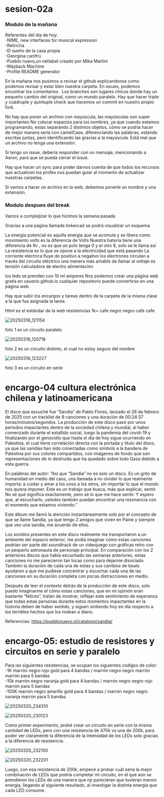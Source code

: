 # sesion-02a
### Modulo de la mañana

Referentes del dia de hoy:  
-NIME, new interfaces for musical expression  
-Relincha  
-El sueño de la casa propia  
-Georgina canifrú  
-Pueblo nuevo,un netlabel creado por MIka Martini  
-Wayback Machine  
-Profile README generator  

En la mañana nos pusimos a revisar el github explicandonos como podemos revisar y estar bien nuestra carpeta.
En issues, podemos encontrar los comentarios .
Los branches son lugares chicos donde hay un pequeño cambio del original, como un mundo paralelo.
Hay que hacer triple y cuádruple y quíntuple check que hacemos un commit en nuestro propio fork.

No hay que poner un archivo con mayúscula, las mayúsculas son super importantes
No colocar espacios para los nombres, ya que cuando estamos programando, estas separando 2 distintos objetos, cómo se podría hacer de mejor manera seria con camelCase, diferenciando las palabras, estando escritas juntas, pero identificando las gracias a la mayúscula.
Está mal que un archivo no tenga una extensión.

Si tengo un issue, debería responder con un mensaje, mencionando a Aaron, para que se pueda cerrar el issue.

Hay que hacer un sync para poder darnos cuenta de que todos los recursos que actualicen los profes nos puedan guiar al momento de actualizar nuestras carpetas.

Si vamos a hacer un archivo en la web, debemos ponerle un nombre y una extensión.


### Modulo despues del break
Vamos a complejizar lo que hicimos la semana pasada

Gracias a una página llamada tinkercad se podrá visualizar un esquema

La energia potencial es aquilla energia que se acomula y se libera como movimiento 
volts es la diferencia de Volts
Nuestra batería tiene una diferencia de 9v , no es que un polo tenga 0 y el otro 9, solo se le llama así
La resistencia es lo que se opone a la electricidad que está pasando
La corriente eléctrica fluye de positivo a negativo
los electrones circulan a través del circuito eléctrico
una manera más amable de llamar al voltaje es tensión
calculadora de electro alimentación

los leds se prenden con 10 ml amperes
Nos podemos crear una página web gratis en *usuario*.github.io 
cualquier repositorio puede convertirse en una página web.

Hay que subir los encargos y tareas dentro de la carpeta de la misma clase a la que fue asignada la tarea.

Html es el estándar de la web
resistencias 1k= cafe negro negro cafe cafe


![20250318_121154](https://github.com/user-attachments/assets/5c10563c-52dd-47f4-8ec2-a50f01664154)

foto 1 es un circuito paralelo

![20250318_120718](https://github.com/user-attachments/assets/556911dd-743e-4035-a4c0-3451d5cc9774)

foto 2 es un circuito distinto, el cual no estoy seguro del nombre

![20250318_123227](https://github.com/user-attachments/assets/880c1777-9811-4c47-a706-9e562fc51f93)

foto 3 es un circuito en serie

# encargo-04 cultura electrónica chilena y latinoamericana

El disco que escuché fue “Sandía” de Pablo Flores, lanzado el 26 de febrero de 2025 con un tracklist de 9 canciones y una duración de 00:24:37 horas/minutos/segundos. 
La producción de este disco pasó por unos periodos impactantes dentro de la sociedad chilena y mundial, al haber comenzado durante el estallido social, luego la pandemia del covid-19 y finalizando por el genocidio que hasta el día de hoy sigue ocurriendo en Palestina, el cual tiene correlación directa con la portada y título del disco, ya que las sandías han sido conectadas como símbolo a la bandera de Palestina por sus colores compartidos, con imágenes de fondo que son representaciones de lo destruida que ha quedado sobre todo Gaza debido a esta guerra.

En palabras del autor: “Así que “Sandía” no es solo un disco. Es un grito de humanidad en medio del caos, una llamada a no olvidar lo que realmente importa: a cuidar y amar a los unos a los otros, sin importar lo que el mundo nos quiera imponer.
Este es un trabajo que busca, más que explicar, sentir. No sé qué significa exactamente, pero sé lo que me hace sentir. Y espero que, al escucharlo, ustedes también puedan encontrar una resonancia con el momento que estamos viviendo.”


Este álbum me llamó la atención instantáneamente solo por el concepto de que se llame Sandía, ya que tengo 2 amigos que viven en Paine y siempre que veo una sandía, me acuerdo de ellos.

Los sonidos presentes en este disco realmente me transportaron a un ambiente del espacio exterior, me podía imaginar cómo estas canciones podrían ser parte del soundtrack de un videojuego con gráficas retro con un pequeño astronauta de personaje principal.
En comparación con los 2 anteriores discos que había escuchado las semanas anteriores, estas canciones no me parecieron tan locas como para dejarme disociado. También la duración de cada una de estas y sus cambios de beats ayudaron a que me pudiese concentrar y escuchar cada una de las canciones en su duración completa con pocas distracciones en medio.

Después de leer el contexto detrás de la producción de este disco, solo puedo imaginarme el cómo estas canciones, que en mi opinión eran bastante “felices”, tratan de mostrar, reflejar este sentimiento de esperanza que todas estas personas durante estos momentos impactantes en la historia deben de haber sentido, y siguen sintiendo hoy en día respecto a los terribles hechos que los rodean a diario.


Referencias:
https://pueblonuevo.cl/catalogo/sandia/


# encargo-05: estudio de resistores y circuitos en serie y paralelo
Para las siguientes resistencias, se ocupan los siguientes códigos de color:  
-1K marrón negro rojo gold para 4 bandas / marrón negro negro marrón marrón para 5 bandas  
-10k marrón negro naranja gold para 4 bandas / marrón negro negro rojo marrón para 5 bandas  
-100K marrón negro amarillo gold para 4 bandas / marrón negro negro naranja marrón para 5 bandas  





![20250320_234310](https://github.com/user-attachments/assets/25df930f-d2eb-4b48-8477-aba73e51e542)

![20250320_230123](https://github.com/user-attachments/assets/e0e4f77e-d6fd-4445-8fce-e923bff2994f)

Como primer experimento, probé crear un circuito en serie con la misma cantidad de LEDs, pero con una resistencia de 470k vs una de 200k, para poder ver claramente la diferencia de la intensidad de los LEDs solo gracias a la diferencia de resistencia.


![20250320_232100](https://github.com/user-attachments/assets/556f9907-e305-47ac-b583-c855ada3df14)

![20250320_232201](https://github.com/user-attachments/assets/be9fd962-3f89-4702-8697-1334a6aca772)

Luego, con esa resistencia de 200k, empecé a probar cuál sería la mejor combinación de LEDs que podría completar mi circuito, en el que aún se prendieron los LEDs de una manera que np parecieran que tuvieran menos energia, llegando al siguiente resultado, al investigar la distinta energía que cada LED consume.




